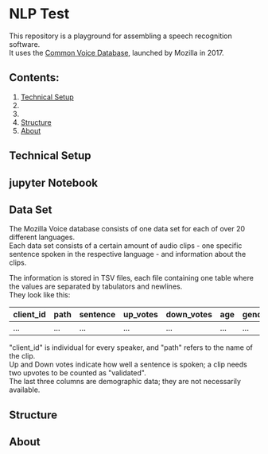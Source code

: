 # NLP Test

This repository is a playground for assembling a speech recognition software.  
It uses the [Common Voice Database](https://voice.mozilla.org/), launched by Mozilla in 2017.

## Contents:

1. [Technical Setup](#technical-setup)
2. 
3. 
4. [Structure](#structure)
5. [About](#about)

## Technical Setup

## jupyter Notebook

## Data Set

The Mozilla Voice database consists of one data set for each of over 20 different languages.  
Each data set consists of a certain amount of audio clips - one specific sentence spoken in the respective language - and information about the clips.  

The information is stored in TSV files, each file containing one table where the values are separated by tabulators and newlines.  
They look like this:  

| client_id | path | sentence | up_votes | down_votes | age | gender | accent |
|-----------|------|----------|----------|------------|-----|--------|--------|
| ...       | ...  | ...      | ...      | ...        | ... | ...    | ...    |

"client_id" is individual for every speaker, and "path" refers to the name of the clip.  
Up and Down votes indicate how well a sentence is spoken; a clip needs two upvotes to be counted as "validated".  
The last three columns are demographic data; they are not necessarily available.

## Structure

## About
